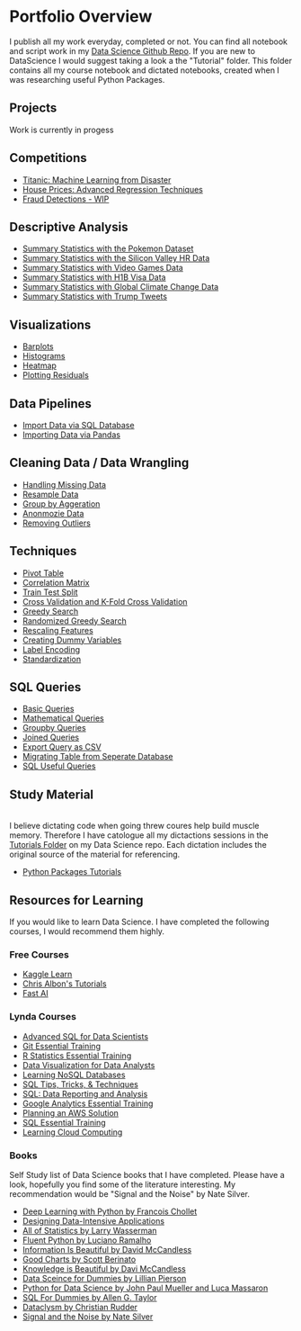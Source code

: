 # Portfolio Overview

I publish all my work everyday, completed or not. You can find all notebook and script work in my [Data Science Github Repo](https://github.com/kavisek/DataScience). If you are new to DataScience I would suggest taking a look a the "Tutorial" folder. This folder contains all my course notebook and dictated notebooks, created when I was researching useful Python Packages.

## Projects

Work is currently in progess

## Competitions

* [Titanic: Machine Learning from Disaster](https://github.com/kavisek/DataScience/tree/master/Competitions/Titanic%20Competition)
* [House Prices: Advanced Regression Techniques](https://github.com/kavisek/DataScience/tree/master/Competitions/Price%20Competition)
* [Fraud Detections - WIP](https://github.com/kavisek/DataScience/tree/master/Competitions/Fraud%20Competition)


## Descriptive Analysis

* [Summary Statistics with the Pokemon Dataset](https://github.com/kavisek/DataScience/blob/master/Descriptive%20Analysis/Pokemon/11-17-19%20Pokemon%20Summary%20Statistics.ipynb)
* [Summary Statistics with the Silicon Valley HR Data](https://github.com/kavisek/DataScience/blob/master/Descriptive%20Analysis/Silicon%20Valley%20Diversity/11-12-17%20Silicon%20Valley%20Summary%20Statistics.ipynb)
* [Summary Statistics with Video Games Data](https://github.com/kavisek/DataScience/blob/master/Descriptive%20Analysis/Video%20Games%20Sales/11-11-17%20Video%20Games%20Sales%20Summary%20Statistics.ipynb)
* [Summary Statistics with H1B Visa Data](https://github.com/kavisek/DataScience/blob/master/Descriptive%20Analysis/H1B%20Visas/12-14-17%20H1B%20Visas.ipynb)
* [Summary Statistics with Global Climate Change Data](https://github.com/kavisek/DataScience/blob/master/Descriptive%20Analysis/Climate%20Change%20-%20Earth%20Surface%20Temperature%20Data/11-13-17%20Climate%20Change%20Exploratory%20Analysis.ipynb)
* [Summary Statistics with Trump Tweets]()


## Visualizations

* [Barplots](https://github.com/kavisek/DataScience/blob/master/Visualizations/02-02-15%20Barplots.ipynb)
* [Histograms](https://github.com/kavisek/DataScience/blob/master/Visualizations/08-05-17%20Histograms.ipynb)
* [Heatmap](https://github.com/kavisek/DataScience/blob/master/Visualizations/12-04-17%20Seaborn%20Heatmap.ipynb)
* [Plotting Residuals](https://github.com/kavisek/DataScience/blob/master/Techniques/10-15-17%20Plotting%20Residuals.ipynb)


## Data Pipelines

* [Import Data via SQL Database](https://github.com/kavisek/DataScience/blob/master/Pipelines/01-13-17%20Import%20Data%20from%20RDS.ipynb)
* [Importing Data via Pandas](https://github.com/kavisek/DataScience/blob/master/Pipelines/02-02-18%20Importing%20Data%20by%20CSV.ipynb)


## Cleaning Data / Data Wrangling

* [Handling Missing Data](https://github.com/kavisek/DataScience/blob/master/Techniques/10-02-17%20Handling%20Missing%20Data.ipynb)
* [Resample Data](https://github.com/kavisek/DataScience/blob/master/Techniques/02-02-18%20Resampling%20Data.ipynb)
* [Group by Aggeration](https://github.com/kavisek/DataScience/blob/master/Guides/02-02-19%20Group%20by%20Aggregations.ipynb)
* [Anonmozie Data](https://github.com/kavisek/DataSc\ience/blob/master/Techniques/09-27-17%20How%20to%20Anonymize%20Data.ipynb)
* [Removing Outliers](https://github.com/kavisek/DataScience/blob/master/Techniques/03-08-18%20Removing%20Outliers.ipynb)


## Techniques

* [Pivot Table](https://github.com/kavisek/DataScience/blob/master/Techniques/11-07-19%20Crosstab%20Table.ipynb)
* [Correlation Matrix](https://github.com/kavisek/DataScience/blob/master/Techniques/10-15-17%20Correlation%20Matrix.ipynb)
* [Train Test Split](https://github.com/kavisek/DataScience/blob/master/Techniques/08-01-17%20Train-Test%20Split.ipynb)
* [Cross Validation and K-Fold Cross Validation](https://github.com/kavisek/DataScience/blob/master/Techniques/08-01-17%20Cross%20Validation%20and%20K-Folds.ipynb)
* [Greedy Search](https://github.com/kavisek/DataScience/blob/master/Techniques/08-01-17%20Full%20Grid%20Search.ipynb)
* [Randomized Greedy Search](https://github.com/kavisek/DataScience/blob/master/Techniques/08-01-17%20Random%20Grid%20Search.ipynb)
* [Rescaling Features](https://github.com/kavisek/DataScience/blob/master/Guides/10-15-17%20Rescaling%20Features.ipynb)
* [Creating Dummy Variables](https://github.com/kavisek/DataScience/blob/master/Techniques/03-28-18%20Dummy%20Variables.ipynb)
* [Label Encoding](https://github.com/kavisek/DataScience/blob/master/Techniques/11-08-17%20Label%20Encoding.ipynb)
* [Standardization](https://github.com/kavisek/DataScience/blob/master/Techniques/03-28-18%20Standardization.ipynb)




## SQL Queries

* [Basic Queries]()
* [Mathematical Queries]()
* [Groupby Queries]()
* [Joined Queries]()
* [Export Query as CSV]() 
* [Migrating Table from Seperate Database](https://github.com/kavisek/DataScience/blob/master/SQL/Useful%20Snippets/Copy%20Data%20from%20Table%20to%20Table.sql)
* [SQL Useful Queries]()

## Study Material

<br>I  believe dictating code when going threw coures help build muscle memory. Therefore I have catologue all my dictactions sessions in the [Tutorials Folder](https://github.com/kavisek/DataScience/tree/master/Tutorials) on my Data Science repo. Each dictation includes the original source of the material for referencing. 

* [Python Packages Tutorials](https://github.com/kavisek/DataScience/tree/master/Tutorials)

## Resources for Learning

If you would like to learn Data Science. I have completed the following courses, I would recommend them highly. 

### Free Courses

* [Kaggle Learn](https://www.kaggle.com/learn/overview)
* [Chris Albon's Tutorials](https://chrisalbon.com/)
* [Fast AI](http://www.fast.ai/)

### Lynda Courses

* [Advanced SQL for Data Scientists](https://www.lynda.com/SQL-tutorials/Advanced-SQL-Data-Scientists/559183-2.html)
* [Git Essential Training](https://www.lynda.com/Git-tutorials/Git-Essential-Training/100222-2.html)
* [R Statistics Essential Training](https://www.linkedin.com/learning/r-statistics-essential-training?originalSubdomain=ca)
* [Data Visualization for Data Analysts](https://www.lynda.com/Data-Visualization-tutorials/7265-0.html)
* [Learning NoSQL Databases](https://www.lynda.com/NoSQL-tutorials/Up-Running-NoSQL-Databases/111598-2.html)
* [SQL Tips, Tricks, & Techniques](https://www.lynda.com/SQL-tutorials/SQL-Tips-Tricks-Data-Science/558576-2.html)
* [SQL: Data Reporting and Analysis](https://www.lynda.com/SQL-tutorials/Welcome/529631/551694-4.html)
* [Google Analytics Essential Training](https://www.lynda.com/Google-Analytics-tutorials/Google-Analytics-Essential-Training/574707-2.html)
* [Planning an AWS Solution](https://www.lynda.com/Amazon-Web-Services-tutorials/Planning-AWS-Solution/628703-2.html)
* [SQL Essential Training](https://www.lynda.com/SQL-tutorials/SQL-Essential-Training/139988-2.html)
* [Learning Cloud Computing](https://www.lynda.com/Cloud-Computing-tutorials/Cloud-Computing-Cloud-DevOps/532185-2.html)

### Books

Self Study list of Data Science books that I have completed. Please have a look, hopefully you find some of the literature interesting. My recommendation would be "Signal and the  Noise" by Nate Silver.

* [Deep Learning with Python by Francois Chollet](https://www.amazon.ca/Deep-Learning-Python-Francois-Chollet/dp/1617294438/ref=sr_1_2/136-2836014-3216124?ie=UTF8&qid=1521815274&sr=8-2&keywords=deep+learning+python)
* [Designing Data-Intensive Applications](https://www.amazon.ca/gp/product/1449373321/ref=oh_aui_detailpage_o00_s00?ie=UTF8&psc=1)
* [All of Statistics by Larry Wasserman](https://www.amazon.ca/gp/product/0387402721/ref=oh_aui_detailpage_o05_s00?ie=UTF8&psc=1)
* [Fluent Python by Luciano Ramalho](https://www.amazon.ca/Fluent-Python-Concise-Effective-Programming/dp/1491946008/ref=sr_1_fkmr0_1?ie=UTF8&qid=1522070215&sr=8-1-fkmr0&keywords=fluent+in+python+by+Luciano)
* [Information Is Beautiful by David McCandless](https://www.amazon.ca/gp/product/0007492898/ref=oh_aui_detailpage_o08_s00?ie=UTF8&psc=1)
* [Good Charts by Scott Berinato](https://www.amazon.ca/gp/product/1633690709/ref=oh_aui_detailpage_o07_s00?ie=UTF8&psc=1)
* [Knowledge is Beautiful by Davi McCandless](https://www.amazon.ca/gp/product/0007427921/ref=oh_aui_detailpage_o09_s00?ie=UTF8&psc=1)
* [Data Sceince for Dummies by Lillian Pierson](https://www.amazon.ca/Data-Science-Dummies-Lillian-Pierson/dp/1118841557/ref=sr_1_3?s=books&ie=UTF8&qid=1522070231&sr=1-3&keywords=Data+Science+for+Dummies&dpID=51MXppBef9L&preST=_SX198_BO1,204,203,200_QL40_&dpSrc=srch)
* [Python for Data Science by John Paul Mueller and Luca Massaron](https://www.amazon.ca/Python-Data-Science-Dummies-Mueller/dp/1118844181/ref=sr_1_2?s=books&ie=UTF8&qid=1522070268&sr=1-2&keywords=Python+for+Data+Science)
* [SQL For Dummies by Allen G. Taylor](https://www.amazon.ca/gp/product/1118607961/ref=oh_aui_detailpage_o06_s00?ie=UTF8&psc=1)
* [Dataclysm by Christian Rudder ](https://www.amazon.ca/gp/product/034581259X/ref=oh_aui_detailpage_o08_s00?ie=UTF8&psc=1)
* [Signal and the Noise by Nate Silver](https://www.amazon.ca/Signal-Noise-Many-Predictions-Fail-but/dp/159420411X/ref=sr_1_1?s=books&ie=UTF8&qid=1522070710&sr=1-1&keywords=signal+and+the+noise)















